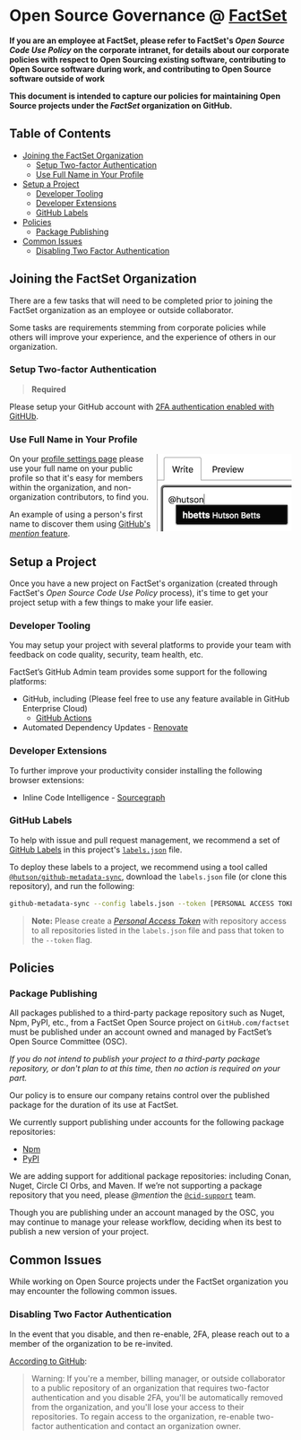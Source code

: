 # Open Source Governance @ [FactSet](https://factset.com/)

**If you are an employee at FactSet, please refer to FactSet's _Open Source Code Use Policy_ on the corporate intranet, for details about our corporate policies with respect to Open Sourcing existing software, contributing to Open Source software during work, and contributing to Open Source software outside of work**

**This document is intended to capture our policies for maintaining Open Source projects under the _FactSet_ organization on GitHub.**

<!-- START doctoc generated TOC please keep comment here to allow auto update -->
<!-- DON'T EDIT THIS SECTION, INSTEAD RE-RUN doctoc TO UPDATE -->
## Table of Contents

- [Joining the FactSet Organization](#joining-the-factset-organization)
  - [Setup Two-factor Authentication](#setup-two-factor-authentication)
  - [Use Full Name in Your Profile](#use-full-name-in-your-profile)
- [Setup a Project](#setup-a-project)
  - [Developer Tooling](#developer-tooling)
  - [Developer Extensions](#developer-extensions)
  - [GitHub Labels](#github-labels)
- [Policies](#policies)
  - [Package Publishing](#package-publishing)
- [Common Issues](#common-issues)
  - [Disabling Two Factor Authentication](#disabling-two-factor-authentication)

<!-- END doctoc generated TOC please keep comment here to allow auto update -->

## Joining the FactSet Organization

There are a few tasks that will need to be completed prior to joining the FactSet organization as an employee or outside collaborator.

Some tasks are requirements stemming from corporate policies while others will improve your experience, and the experience of others in our organization.

### Setup Two-factor Authentication

> **Required**

Please setup your GitHub account with [2FA authentication enabled with GitHUb](https://help.github.com/articles/securing-your-account-with-two-factor-authentication-2fa/).

### Use Full Name in Your Profile

<img align="right" alt="Mentioning an organization member." src="/images/mention.png">

On your [profile settings page](https://github.com/settings/profile) please use your full name on your public profile so that it's easy for members within the organization, and non-organization contributors, to find you.

An example of using a person's first name to discover them using [GitHub's _mention_ feature](https://blog.github.com/2011-03-23-mention-somebody-they-re-notified/).

## Setup a Project

Once you have a new project on FactSet's organization (created through FactSet's _Open Source Code Use Policy_ process), it's time to get your project setup with a few things to make your life easier.

### Developer Tooling

You may setup your project with several platforms to provide your team with feedback on code quality, security, team health, etc.

FactSet’s GitHub Admin team provides some support for the following platforms:

- GitHub, including (Please feel free to use any feature available in GitHub Enterprise Cloud)
  - [GitHub Actions](https://docs.github.com/en/actions)
- Automated Dependency Updates - [Renovate](https://github.com/marketplace/renovate)

### Developer Extensions

To further improve your productivity consider installing the following browser extensions:

- Inline Code Intelligence - [Sourcegraph](https://about.sourcegraph.com/)

### GitHub Labels

To help with issue and pull request management, we recommend a set of [GitHub Labels](https://help.github.com/articles/about-labels/) in this project's [`labels.json`](./labels.json) file.

To deploy these labels to a project, we recommend using a tool called [`@hutson/github-metadata-sync`](https://www.npmjs.com/package/@hutson/github-metadata-sync), download the `labels.json` file (or clone this repository), and run the following:

```bash
github-metadata-sync --config labels.json --token [PERSONAL ACCESS TOKEN]
```

> **Note:** Please create a [_Personal Access Token_](https://help.github.com/articles/creating-a-personal-access-token-for-the-command-line/) with repository access to all repositories listed in the `labels.json` file and pass that token to the `--token` flag.

## Policies

### Package Publishing

All packages published to a third-party package repository such as Nuget, Npm, PyPI, etc., from a FactSet Open Source project on `GitHub.com/factset` must be published under an account owned and managed by FactSet’s Open Source Committee (OSC).

_If you do not intend to publish your project to a third-party package repository, or don't plan to at this time, then no action is required on your part._

Our policy is to ensure our company retains control over the published package for the duration of its use at FactSet.

We currently support publishing under accounts for the following package repositories:

- [Npm](https://www.npmjs.com/~fds)
- [PyPI](https://pypi.org/user/factset/)

We are adding support for additional package repositories: including Conan, Nuget, Circle CI Orbs, and Maven. If we’re not supporting a package repository that you need, please _@mention_ the [`@cid-support`](https://github.com/orgs/factset/teams/cid-support) team.

Though you are publishing under an account managed by the OSC, you may continue to manage your release workflow, deciding when its best to publish a new version of your project.

## Common Issues

While working on Open Source projects under the FactSet organization you may encounter the following common issues.

### Disabling Two Factor Authentication

In the event that you disable, and then re-enable, 2FA, please reach out to a member of the organization to be re-invited.

[According to GitHub](https://help.github.com/articles/disabling-two-factor-authentication-for-your-personal-account/):

> Warning: If you're a member, billing manager, or outside collaborator to a public repository of an organization that requires two-factor authentication and you disable 2FA, you'll be automatically removed from the organization, and you'll lose your access to their repositories. To regain access to the organization, re-enable two-factor authentication and contact an organization owner.
